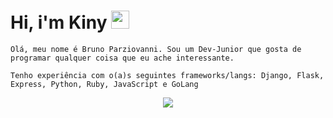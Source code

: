 # Hi, i'm Kiny <img src="https://github.com/TheDudeThatCode/TheDudeThatCode/blob/master/Assets/Earth.gif" width="29px">

```Olá, meu nome é Bruno Parziovanni. Sou um Dev-Junior que gosta de programar qualquer coisa que eu ache interessante.```

```Tenho experiência com o(a)s seguintes frameworks/langs: Django, Flask, Express, Python, Ruby, JavaScript e GoLang```

<p align="center">
  <img align="center" src="https://github-readme-stats.vercel.app/api/?username=Kiny-Kiny&show_icons=true&title_color=94fcff&icon_color=79ff97&text_color=fe9fe6&bg_color=151515" />
</p>
